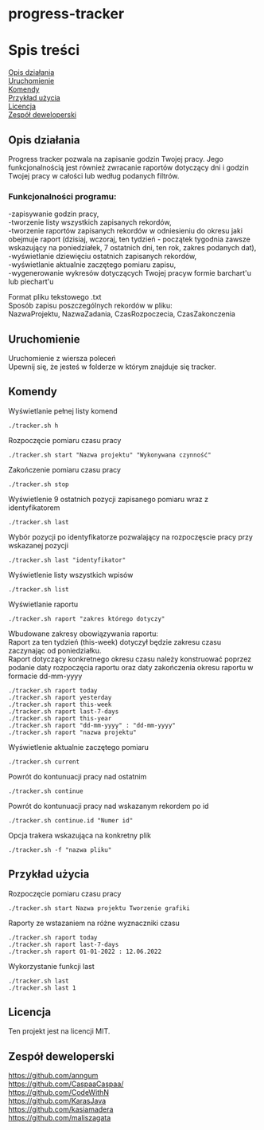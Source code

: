 # progress-tracker

# Spis treści
[Opis działania](#opis-dzialania)  
[Uruchomienie](#uruchomienie)  
[Komendy](#komendy)  
[Przykład użycia](#przyklad-uzycia)  
[Licencja](#licencja)  
[Zespół deweloperski](#zespol-deweloperski)  

## Opis działania
Progress tracker pozwala na zapisanie godzin Twojej pracy. Jego funkcjonalnością jest również zwracanie raportów dotyczący dni i godzin Twojej pracy w całości lub według podanych filtrów. 

### Funkcjonalności programu:  
-zapisywanie godzin pracy,  
-tworzenie listy wszystkich zapisanych rekordów,  
-tworzenie raportów zapisanych rekordów w odniesieniu do okresu jaki obejmuje raport (dzisiaj, wczoraj, ten tydzień - początek tygodnia zawsze wskazujący na poniedziałek, 7 ostatnich dni, ten rok, zakres podanych dat),  
-wyświetlanie dziewięciu ostatnich zapisanych rekordów,  
-wyświetlanie aktualnie zaczętego pomiaru zapisu,  
-wygenerowanie wykresów dotyczących Twojej pracyw formie barchart'u lub piechart'u  

Format pliku tekstowego .txt   
Sposób zapisu poszczególnych rekordów w pliku:  
NazwaProjektu, NazwaZadania, CzasRozpoczecia, CzasZakonczenia

## Uruchomienie
Uruchomienie z wiersza poleceń  
Upewnij się, że jesteś w folderze w którym znajduje się tracker.


## Komendy
Wyświetlanie pełnej listy komend
```
./tracker.sh h
```
Rozpoczęcie pomiaru czasu pracy
```
./tracker.sh start "Nazwa projektu" "Wykonywana czynność" 
```
Zakończenie pomiaru czasu pracy
```
./tracker.sh stop
```
Wyświetlenie 9 ostatnich pozycji zapisanego pomiaru wraz z identyfikatorem
```
./tracker.sh last 
```
Wybór pozycji po identyfikatorze pozwalający na rozpoczęscie pracy przy wskazanej pozycji
```
./tracker.sh last "identyfikator"
```
Wyświetlenie listy wszystkich wpisów
```
./tracker.sh list 
```
Wyświetlanie raportu
```
./tracker.sh raport "zakres którego dotyczy"
```
Wbudowane zakresy obowiązywania raportu:  
Raport za ten tydzień (this-week) dotyczył będzie zakresu czasu zaczynając od poniedziałku.  
Raport dotyczący konkretnego okresu czasu należy konstruować poprzez podanie daty rozpoczęcia raportu oraz daty zakończenia okresu raportu w formacie dd-mm-yyyy  
```
./tracker.sh raport today  
./tracker.sh raport yesterday
./tracker.sh raport this-week
./tracker.sh raport last-7-days
./tracker.sh raport this-year
./tracker.sh raport "dd-mm-yyyy" : "dd-mm-yyyy"
./tracker.sh raport "nazwa projektu"
```
Wyświetlenie aktualnie zaczętego pomiaru
```
./tracker.sh current
```
Powrót do kontunuacji pracy nad ostatnim 
```
./tracker.sh continue
```
Powrót do kontunuacji pracy nad wskazanym rekordem po id 
```
./tracker.sh continue.id "Numer id"
```
Opcja trakera wskazująca na konkretny plik
```
./tracker.sh -f "nazwa pliku"
```

## Przykład użycia

Rozpoczęcie pomiaru czasu pracy
```
./tracker.sh start Nazwa projektu Tworzenie grafiki

```
Raporty ze wstazaniem na różne wyznaczniki czasu
```
./tracker.sh raport today
./tracker.sh raport last-7-days
./tracker.sh raport 01-01-2022 : 12.06.2022 
```
Wykorzystanie funkcji last
```
./tracker.sh last
./tracker.sh last 1
```

## Licencja
Ten projekt jest na licencji MIT.

## Zespół deweloperski
https://github.com/anngum  
https://github.com/CaspaaCaspaa/  
https://github.com/CodeWithN  
https://github.com/KarasJava  
https://github.com/kasiamadera  
https://github.com/maliszagata  
